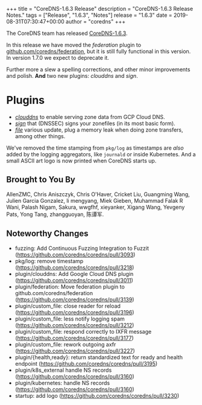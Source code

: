 +++
title = "CoreDNS-1.6.3 Release"
description = "CoreDNS-1.6.3 Release Notes."
tags = ["Release", "1.6.3", "Notes"]
release = "1.6.3"
date = 2019-08-31T07:30:47+00:00
author = "coredns"
+++

The CoreDNS team has released
[CoreDNS-1.6.3](https://github.com/coredns/coredns/releases/tag/v1.6.3).

In this release we have moved the *federation* plugin to
[github.com/coredns/federation](https://github.com/coredns/federation), but it is still fully
functional in this version. In version 1.7.0 we expect to deprecate it.

Further more a slew a spelling corrections, and other minor improvements and polish. **And** two new
plugins: *clouddns* and *sign*.

# Plugins

* [*clouddns*](/plugins/clouddns) to enable serving zone data from GCP Cloud DNS.
* [*sign*](/plugins/sign) that (DNSSEC) signs your zonefiles (in its most basic form).
* [*file*](/plugins/file) various update, plug a memory leak when doing zone transfers, among other
  things.

We've removed the time stamping from `pkg/log` as timestamps are *also* added by the logging
aggregators, like `journald` or inside Kubernetes. And a small ASCII art logo is now printed when
CoreDNS starts up.

## Brought to You By

AllenZMC,
Chris Aniszczyk,
Chris O'Haver,
Cricket Liu,
Guangming Wang,
Julien Garcia Gonzalez,
li mengyang,
Miek Gieben,
Muhammad Falak R Wani,
Palash Nigam,
Sakura,
wwgfhf,
xieyanker,
Xigang Wang,
Yevgeny Pats,
Yong Tang,
zhangguoyan,
陈谭军.


## Noteworthy Changes

* fuzzing: Add Continuous Fuzzing Integration to Fuzzit (https://github.com/coredns/coredns/pull/3093)
* pkg/log: remove timestamp (https://github.com/coredns/coredns/pull/3218)
* plugin/clouddns: Add Google Cloud DNS plugin (https://github.com/coredns/coredns/pull/3011)
* plugin/federation: Move federation plugin to github.com/coredns/federation (https://github.com/coredns/coredns/pull/3139)
* plugin/custom_file: close reader for reload (https://github.com/coredns/coredns/pull/3196)
* plugin/custom_file: less notify logging spam (https://github.com/coredns/coredns/pull/3212)
* plugin/custom_file: respond correctly to IXFR message (https://github.com/coredns/coredns/pull/3177)
* plugin/custom_file: rework outgoing axfr (https://github.com/coredns/coredns/pull/3227)
* plugin/{health,ready}: return standardized text for ready and health endpoint (https://github.com/coredns/coredns/pull/3195)
* plugin/k8s_external handle NS records (https://github.com/coredns/coredns/pull/3160)
* plugin/kubernetes: handle NS records (https://github.com/coredns/coredns/pull/3160)
* startup: add logo (https://github.com/coredns/coredns/pull/3230)
